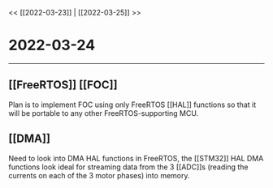 
<< [[2022-03-23]] | [[2022-03-25]] >>
# 2022-03-24
---

## [[FreeRTOS]] [[FOC]]
Plan is to implement FOC using only FreeRTOS [[HAL]] functions so that it will be portable to any other FreeRTOS-supporting MCU.

## [[DMA]] 
Need to look into DMA HAL functions in FreeRTOS, 
the [[STM32]] HAL DMA functions look ideal for streaming data from the 3 [[ADC]]s (reading the currents on each of the 3 motor phases) into memory. 

